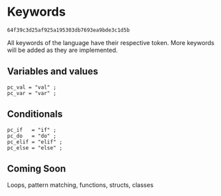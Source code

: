 # Keywords

```md-implemented
64f39c3d25af925a195303db7693ea9bde3c1d5b
```

All keywords of the language have their respective token.
More keywords will be added as they are implemented.

## Variables and values

```ebnf
pc_val = "val" ;
pc_var = "var" ;
```

## Conditionals

```ebnf
pc_if   = "if" ;
pc_do   = "do" ;
pc_elif = "elif" ;
pc_else = "else" ;
```

## Coming Soon

Loops, pattern matching, functions, structs, classes
